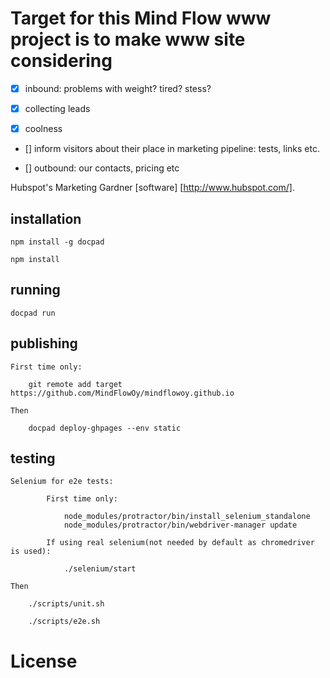 # Target for this Mind Flow www project is to make www site considering

- [x] inbound: problems with weight? tired? stess?

- [x] collecting leads

- [x] coolness

- [] inform visitors about their place in marketing pipeline: tests, links etc.

- [] outbound: our contacts, pricing etc


Hubspot's Marketing Gardner [software] [http://www.hubspot.com/].


## installation

    npm install -g docpad

    npm install

## running

    docpad run

## publishing
    First time only:

        git remote add target https://github.com/MindFlowOy/mindflowoy.github.io

    Then

        docpad deploy-ghpages --env static

## testing

    Selenium for e2e tests:

            First time only:

                node_modules/protractor/bin/install_selenium_standalone
                node_modules/protractor/bin/webdriver-manager update

            If using real selenium(not needed by default as chromedriver is used):

                ./selenium/start

    Then

        ./scripts/unit.sh

        ./scripts/e2e.sh




# License

